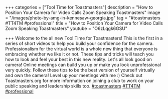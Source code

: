 +++
categories = ["Tool Time for Toastmasters"]
description = "How to Position Your Camera for Video Calls Zoom Speaking Toastmasters"
image = "/images/photo-by-amg-in-kennesaw-georgia.jpg"
tag = "#toastmasters #TT4TM #professional"
title = "How to Position Your Camera for Video Calls Zoom Speaking Toastmasters"
youtube = "O6zLqgk6GSU"

+++
Welcome to the all new Tool Time for Toastmasters! This is the first in a series of short videos to help you build your confidence for the camera. Professionalism for the virtual world is a whole new thing that everyone is embracing whether we like it or not. These tips and tricks will teach you how to look and feel your best in this new reality. Let's all look good on camera! Online meetings can build you up or make you look unprofessional very quickly. Follow these tips to be the best version of yourself virtually and own the camera! Level up your meetings with me :) Check out Toastmasters.org for more information on joining a club to work on your public speaking and leadership skills too. [#toastmasters](https://www.youtube.com/results?search_query=%23toastmasters) [#TT4TM](https://www.youtube.com/results?search_query=%23TT4TM) [#professional](https://www.youtube.com/results?search_query=%23professional)